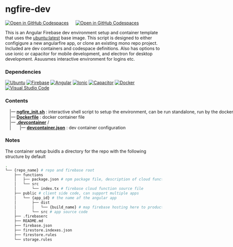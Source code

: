# ngfire-dev

[![Open in GitHub Codespaces](https://github.com/codespaces/badge.svg)](https://codespaces.new/cdyn/ngfire-dev) &emsp; [![Open in GitHub Codespaces](https://img.shields.io/badge/Open%20in%20VS%20Code-a010a0.svg?style=for-the-badge&logo=visual-studio-code&logoColor=white)](https://vscode.dev/redirect?url=vscode://ms-vscode-remote.remote-containers/cloneInVolume?url=https://github.com/cdyn/ngfire-dev)

This is an Angular Firebase dev environment setup and container template that uses the [ubuntu:latest](https://hub.docker.com/_/ubuntu/tags) base image. This script is designed to either configigure a new angularfire app, or clone an existing mono repo project. Included are dev containers and codespace definitions. Also has options to use ionic or capacitor for mobile development, and electron for desktop development. Asuusmes interactive environment for logins etc.

### Dependencies

[![Ubuntu](https://img.shields.io/badge/Ubuntu-E95420?style=for-the-badge&logo=ubuntu&logoColor=white)](https://ubuntu.com/) [![Firebase](https://img.shields.io/badge/firebase-%23039BE5.svg?style=for-the-badge&logo=firebase)](https://firebase.google.com/) [![Angular](https://img.shields.io/badge/angular-%23DD0031.svg?style=for-the-badge&logo=angular&logoColor=white)](https://angular.io/) [![Ionic](https://img.shields.io/badge/Ionic-%233880FF.svg?style=for-the-badge&logo=Ionic&logoColor=white)](https://ionicframework.com/) [![Capacitor](https://img.shields.io/badge/Capacitor-%233880FF.svg?style=for-the-badge&logo=Capacitor&logoColor=white)](https://capacitorjs.com/) [![Docker](https://img.shields.io/badge/docker-%230db7ed.svg?style=for-the-badge&logo=docker&logoColor=white)](https://www.docker.com/) [![Visual Studio Code](https://img.shields.io/badge/Visual%20Studio%20Code-a010a0.svg?style=for-the-badge&logo=visual-studio-code&logoColor=white)](https://code.visualstudio.com/)

### Contents

<nobr>&emsp;|— __[ngfire_init.sh](https://github.com/cdyn/ngfire-dev/blob/main/ngfire_init.sh)__ : interactive shell script to setup the environment, can be run standalone, run by the dockerfile <br/></nobr>
<nobr>&emsp;|— __[Dockerfile](https://github.com/cdyn/ngfire-dev/blob/main/Dockerfile)__ : docker container file <br/></nobr>
<nobr>&emsp;|— __[.devcontainer](https://github.com/cdyn/ngfire-dev/blob/main/.devontainer)__ / <br/></nobr>
<nobr>&emsp;|&emsp;&emsp;|— __[devcontainer.json](https://github.com/cdyn/ngfire-dev/blob/main/.devontainer/devcontainer.json)__ : dev container configuration <br/></nobr>

### Notes

The container setup buidls a directory for the repo with the following structure by default

``` bash
.
└── {repo_name} # repo and firebase root
    ├── functions
    │   ├── package.json # npm package file, description of cloud functions code
    │   └── src
    │       └── index.tx # firebase cloud function source file
    ├── public # client side code, can support multiple apps
    │   └── {app_id} # the name af the angular app
    │       ├── dist
    │       │   └── {build_name} # map firebase hosting here to production build
    │       └── src # app source code
    ├── .firebaserc
    ├── README.md
    ├── firebase.json
    ├── firestore.indexes.json
    ├── firestore.rules
    └── storage.rules
```
